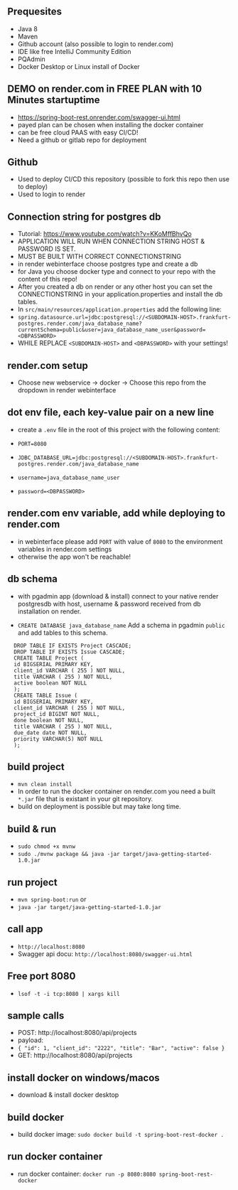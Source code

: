 ## Prequesites

- Java 8
- Maven
- Github account (also possible to login to render.com)
- IDE like free IntelliJ Community Edition
- PQAdmin
- Docker Desktop or Linux install of Docker

## DEMO on render.com in FREE PLAN with 10 Minutes startuptime

- https://spring-boot-rest.onrender.com/swagger-ui.html
- payed plan can be chosen when installing the docker container
- can be free cloud PAAS with easy CI/CD!
- Need a github or gitlab repo for deployment

## Github

- Used to deploy CI/CD this repository (possible to fork this repo then use to deploy)
- Used to login to render

## Connection string for postgres db
- Tutorial: https://www.youtube.com/watch?v=KKoMffBhvQo
- APPLICATION WILL RUN WHEN CONNECTION STRING HOST & PASSWORD IS SET.
- MUST BE BUILT WITH CORRECT CONNECTIONSTRING
- in render webinterface choose postgres type and create a db
- for Java you choose docker type and connect to your repo with the content of this repo!
- After you created a db on render or any other host you can set the CONNECTIONSTRING in your application.properties and install the db tables.
- In `src/main/resources/application.properties` add the following line:
- `spring.datasource.url=jdbc:postgresql://<SUBDOMAIN-HOST>.frankfurt-postgres.render.com/java_database_name?currentSchema=public&user=java_database_name_user&password=<DBPASSWORD>`
- WHILE REPLACE `<SUBDOMAIN-HOST>` and `<DBPASSWORD>` with your settings!

## render.com setup

- Choose new webservice -> docker -> Choose this repo from the dropdown in render webinterface

## dot env file, each key-value pair on a new line
- create a `.env` file in the root of this project with the following content:
- `PORT=8080`

- `JDBC_DATABASE_URL=jdbc:postgresql://<SUBDOMAIN-HOST>.frankfurt-postgres.render.com/java_database_name`

- `username=java_database_name_user`

- `password=<DBPASSWORD>`

## render.com env variable, add while deploying to render.com

- in webinterface please add `PORT` with value of `8080` to the environment variables in render.com settings
- otherwise the app won't be reachable!
 
## db schema

- with pgadmin app (download & install) connect to your native render postgresdb with host, username & password received from db installation on render.

- `CREATE DATABASE java_database_name` Add a schema in pgadmin `public` and add tables to this schema.

```set transaction read write;
  DROP TABLE IF EXISTS Project CASCADE;
  DROP TABLE IF EXISTS Issue CASCADE;
  CREATE TABLE Project (
  id BIGSERIAL PRIMARY KEY,
  client_id VARCHAR ( 255 ) NOT NULL,
  title VARCHAR ( 255 ) NOT NULL,
  active boolean NOT NULL
  );
  CREATE TABLE Issue (
  id BIGSERIAL PRIMARY KEY,
  client_id VARCHAR ( 255 ) NOT NULL,
  project_id BIGINT NOT NULL,
  done boolean NOT NULL,
  title VARCHAR ( 255 ) NOT NULL,
  due_date date NOT NULL,
  priority VARCHAR(5) NOT NULL
  );
  ```

## build project

- `mvn clean install`
- In order to run the docker container on render.com you need a built `*.jar` file that is existant in your git repository.
- build on deployment is possible but may take long time.

## build & run

- `sudo chmod +x mvnw`
- `sudo ./mvnw package && java -jar target/java-getting-started-1.0.jar`

## run project

- `mvn spring-boot:run`
or
- `java -jar target/java-getting-started-1.0.jar`

## call app
 - `http://localhost:8080`
 -  Swagger api docu: `http://localhost:8080/swagger-ui.html`

## Free port 8080

- `lsof -t -i tcp:8080 | xargs kill`

## sample calls

- POST: http://localhost:8080/api/projects
- payload:
- `{
  "id": 1,
  "client_id": "2222",
  "title": "Bar",
  "active": false
  }`
- GET: http://localhost:8080/api/projects


## install docker on windows/macos

- download & install docker desktop

## build docker

- build docker image: `sudo docker build -t spring-boot-rest-docker .`

## run docker container

- run docker container: `docker run -p 8080:8080 spring-boot-rest-docker`